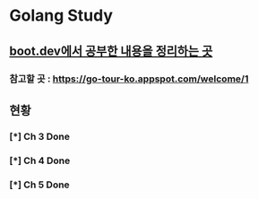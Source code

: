 # Golang Study

## [boot.dev에서 공부한 내용을 정리하는 곳](https://boot.dev)
### 참고할 곳 : https://go-tour-ko.appspot.com/welcome/1

## 현황
### [*] Ch 3 Done
### [*] Ch 4 Done
### [*] Ch 5 Done